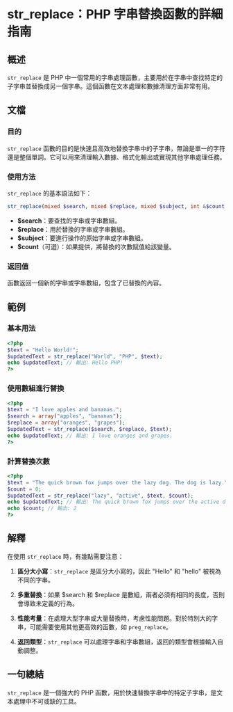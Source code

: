 <!--
Meta Description: # str_replace：PHP 字串替換函數的詳細指南 ## 概述 `str_replace` 是 PHP 中一個常用的字串處理函數，主要用於在字串中查找特定的子字串並替換成另一個字串。這個函數在文本處理和數據清理方面非常有用。 ## 文檔 ### 目的 `str_replace` 函數的目的是...
Meta Keywords: str_replace, php, text, updatedtext, search
-->

# str_replace：PHP 字串替換函數的詳細指南

## 概述
`str_replace` 是 PHP 中一個常用的字串處理函數，主要用於在字串中查找特定的子字串並替換成另一個字串。這個函數在文本處理和數據清理方面非常有用。

## 文檔

### 目的
`str_replace` 函數的目的是快速且高效地替換字串中的子字串，無論是單一的字符還是整個單詞。它可以用來清理輸入數據、格式化輸出或實現其他字串處理任務。

### 使用方法
`str_replace` 的基本語法如下：

```php
str_replace(mixed $search, mixed $replace, mixed $subject, int &$count = null): mixed
```

- **$search**：要查找的字串或字串數組。
- **$replace**：用於替換的字串或字串數組。
- **$subject**：要進行操作的原始字串或字串數組。
- **$count**（可選）：如果提供，將替換的次數賦值給該變量。

### 返回值
函數返回一個新的字串或字串數組，包含了已替換的內容。

## 範例

### 基本用法
```php
<?php
$text = "Hello World!";
$updatedText = str_replace("World", "PHP", $text);
echo $updatedText; // 輸出: Hello PHP!
?>
```

### 使用數組進行替換
```php
<?php
$text = "I love apples and bananas.";
$search = array("apples", "bananas");
$replace = array("oranges", "grapes");
$updatedText = str_replace($search, $replace, $text);
echo $updatedText; // 輸出: I love oranges and grapes.
?>
```

### 計算替換次數
```php
<?php
$text = "The quick brown fox jumps over the lazy dog. The dog is lazy.";
$count = 0;
$updatedText = str_replace("lazy", "active", $text, $count);
echo $updatedText; // 輸出: The quick brown fox jumps over the active dog. The dog is active.
echo $count; // 輸出: 2
?>
```

## 解釋
在使用 `str_replace` 時，有幾點需要注意：

1. **區分大小寫**：`str_replace` 是區分大小寫的，因此 "Hello" 和 "hello" 被視為不同的字串。
   
2. **多重替換**：如果 $search 和 $replace 是數組，兩者必須有相同的長度，否則會導致未定義的行為。

3. **性能考量**：在處理大型字串或大量替換時，考慮性能問題。對於特別大的字串，可能需要使用其他更高效的函數，如 `preg_replace`。

4. **返回類型**：`str_replace` 可以處理字串和字串數組，返回的類型會根據輸入自動調整。

## 一句總結
`str_replace` 是一個強大的 PHP 函數，用於快速替換字串中的特定子字串，是文本處理中不可或缺的工具。